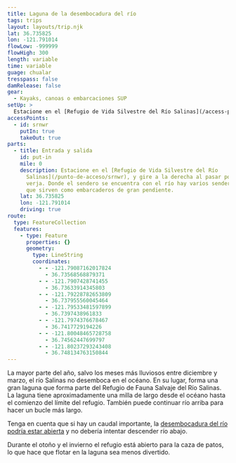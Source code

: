 ```yaml
---
title: Laguna de la desembocadura del río
tags: trips
layout: layouts/trip.njk
lat: 36.735825
lon: -121.791014
flowLow: -999999
flowHigh: 300
length: variable
time: variable
guage: chualar
tresspass: false
damRelease: false
gear:
  - Kayaks, canoas o embarcaciones SUP
setUp: >
  Estacione en el [Refugio de Vida Silvestre del Río Salinas](/access-point/srnwr).
accessPoints:
  - id: srnwr
    putIn: true
    takeOut: true
parts:
  - title: Entrada y salida
    id: put-in
    mile: 0
    description: Estacione en el [Refugio de Vida Silvestre del Río
      Salinas](/punto-de-acceso/srnwr), y gire a la derecha al pasar por la
      verja. Donde el sendero se encuentra con el río hay varios senderos de uso
      que sirven como embarcaderos de gran pendiente.
    lat: 36.735825
    lon: -121.791014
    driving: true
route:
  type: FeatureCollection
  features:
    - type: Feature
      properties: {}
      geometry:
        type: LineString
        coordinates:
          - - -121.79087162017824
            - 36.73568568879371
          - - -121.7907428741455
            - 36.73633914345803
          - - -121.79228782653809
            - 36.737955560045464
          - - -121.79533481597899
            - 36.7397438961833
          - - -121.7974376678467
            - 36.7417729194226
          - - -121.80048465728758
            - 36.74562447699797
          - - -121.80237293243408
            - 36.748134763150844
---
```


La mayor parte del año, salvo los meses más lluviosos entre diciembre y marzo, el río Salinas no desemboca en el océano. En su lugar, forma una gran laguna que forma parte del Refugio de Fauna Salvaje del Río Salinas. La laguna tiene aproximadamente una milla de largo desde el océano hasta el comienzo del límite del refugio. También puede continuar río arriba para hacer un bucle más largo.

Tenga en cuenta que si hay un caudal importante, la [desembocadura del río podría estar abierta](/overview/safety#breach) y no debería intentar descender río abajo.

Durante el otoño y el invierno el refugio está abierto para la caza de patos, lo que hace que flotar en la laguna sea menos divertido.
